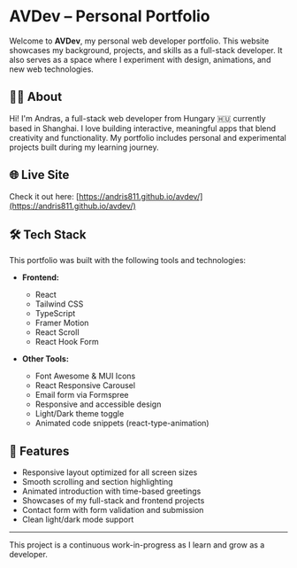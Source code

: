 # AVDev – Personal Portfolio

Welcome to **AVDev**, my personal web developer portfolio. This website showcases my background, projects, and skills as a full-stack developer. It also serves as a space where I experiment with design, animations, and new web technologies.

## 👨‍💻 About

Hi! I'm Andras, a full-stack web developer from Hungary 🇭🇺 currently based in Shanghai. I love building interactive, meaningful apps that blend creativity and functionality. My portfolio includes personal and experimental projects built during my learning journey.

## 🌐 Live Site

Check it out here: [https://andris811.github.io/avdev/](https://andris811.github.io/avdev/)  

## 🛠️ Tech Stack

This portfolio was built with the following tools and technologies:

- **Frontend:**
  - React
  - Tailwind CSS
  - TypeScript
  - Framer Motion
  - React Scroll
  - React Hook Form

- **Other Tools:**
  - Font Awesome & MUI Icons
  - React Responsive Carousel
  - Email form via Formspree
  - Responsive and accessible design
  - Light/Dark theme toggle
  - Animated code snippets (react-type-animation)

## 🎯 Features

- Responsive layout optimized for all screen sizes
- Smooth scrolling and section highlighting
- Animated introduction with time-based greetings
- Showcases of my full-stack and frontend projects
- Contact form with form validation and submission
- Clean light/dark mode support

---

This project is a continuous work-in-progress as I learn and grow as a developer.
